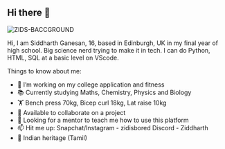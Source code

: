 ## Hi there 👋

<!--
**SiddharthGan/SiddharthGan** is a ✨ _special_ ✨ repository because its `README.md` (this file) appears on your GitHub profile.
-->
![ZIDS-BACCGROUND](https://github.com/user-attachments/assets/1e2e1c6e-15b2-41e2-aa85-88cba82b0818)

Hi, I am Siddharth Ganesan, 16, based in Edinburgh, UK in my final year of high school.
Big science nerd trying to make it in tech.
I can do Python, HTML, SQL at a basic level on VScode.

Things to know about me:
- 🔭 I’m working on my college application and fitness
- 📚 Currently studying Maths, Chemistry, Physics and Biology
- 🏋️ Bench press 70kg, Bicep curl 18kg, Lat raise 10kg
- 👯 Available to collaborate on a project
- 🤔 Looking for a mentor to teach me how to use this platform
- 📫 Hit me up: Snapchat/Instagram - zidisbored    Discord - Ziddharth
- 🏴 Indian heritage (Tamil)

